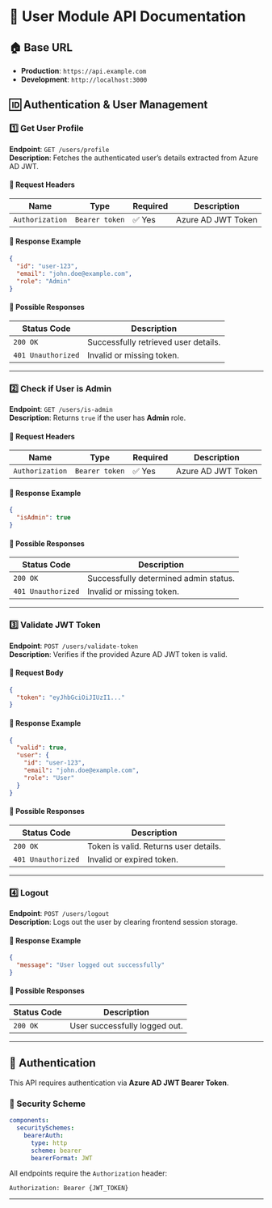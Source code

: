 # 📌 User Module API Documentation

## 🏠 Base URL
- **Production**: `https://api.example.com`
- **Development**: `http://localhost:3000`

## 🆔 Authentication & User Management

### 1️⃣ Get User Profile
**Endpoint**: `GET /users/profile`  
**Description**: Fetches the authenticated user’s details extracted from Azure AD JWT.

#### 🔹 Request Headers
| Name | Type | Required | Description |
|------|------|----------|-------------|
| `Authorization` | `Bearer token` | ✅ Yes | Azure AD JWT Token |

#### 🔹 Response Example
```json
{
  "id": "user-123",
  "email": "john.doe@example.com",
  "role": "Admin"
}
```

#### 🔹 Possible Responses
| Status Code | Description |
|------------|-------------|
| `200 OK` | Successfully retrieved user details. |
| `401 Unauthorized` | Invalid or missing token. |

---

### 2️⃣ Check if User is Admin
**Endpoint**: `GET /users/is-admin`  
**Description**: Returns `true` if the user has **Admin** role.

#### 🔹 Request Headers
| Name | Type | Required | Description |
|------|------|----------|-------------|
| `Authorization` | `Bearer token` | ✅ Yes | Azure AD JWT Token |

#### 🔹 Response Example
```json
{
  "isAdmin": true
}
```

#### 🔹 Possible Responses
| Status Code | Description |
|------------|-------------|
| `200 OK` | Successfully determined admin status. |
| `401 Unauthorized` | Invalid or missing token. |

---

### 3️⃣ Validate JWT Token
**Endpoint**: `POST /users/validate-token`  
**Description**: Verifies if the provided Azure AD JWT token is valid.

#### 🔹 Request Body
```json
{
  "token": "eyJhbGciOiJIUzI1..."
}
```

#### 🔹 Response Example
```json
{
  "valid": true,
  "user": {
    "id": "user-123",
    "email": "john.doe@example.com",
    "role": "User"
  }
}
```

#### 🔹 Possible Responses
| Status Code | Description |
|------------|-------------|
| `200 OK` | Token is valid. Returns user details. |
| `401 Unauthorized` | Invalid or expired token. |

---

### 4️⃣ Logout
**Endpoint**: `POST /users/logout`  
**Description**: Logs out the user by clearing frontend session storage.

#### 🔹 Response Example
```json
{
  "message": "User logged out successfully"
}
```

#### 🔹 Possible Responses
| Status Code | Description |
|------------|-------------|
| `200 OK` | User successfully logged out. |

---

## 🔐 Authentication
This API requires authentication via **Azure AD JWT Bearer Token**.

### 🔹 Security Scheme
```yaml
components:
  securitySchemes:
    bearerAuth:
      type: http
      scheme: bearer
      bearerFormat: JWT
```
All endpoints require the `Authorization` header:
```http
Authorization: Bearer {JWT_TOKEN}
```

---
